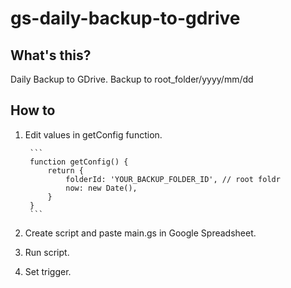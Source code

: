 # gs-daily-backup-to-gdrive

## What's this?

Daily Backup to GDrive. Backup to root_folder/yyyy/mm/dd

## How to

1. Edit values in getConfig function.

        ```
        function getConfig() {
            return {
                folderId: 'YOUR_BACKUP_FOLDER_ID', // root foldr
                now: new Date(),
            }
        }
        ```

2. Create script and paste main.gs in Google Spreadsheet.
3. Run script.
4. Set trigger.
